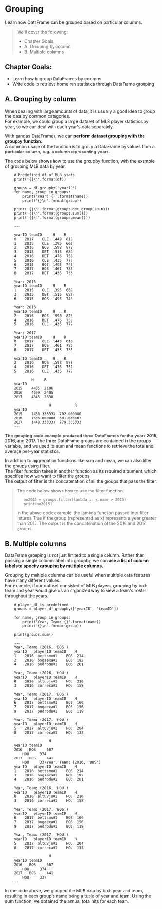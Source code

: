 # Grouping

Learn how DataFrame can be grouped based on particular columns.

> We'll cover the following:
>
> - Chapter Goals:
> - A. Grouping by column
> - B. Multiple columns

## Chapter Goals:

- Learn how to group DataFrames by columns
- Write code to retrieve home run statistics through DataFrame grouping

## A. Grouping by column

When dealing with large amounts of data, it is usually a good idea to group the data by common categories.  
 For example, we could group a large dataset of MLB player statistics by year, so we can deal with each year's data separately.

With pandas DataFrames, we can **perform dataset grouping with the groupby function.**  
 A common usage of the function is to group a DataFrame by values from a particular column, e.g. a column representing years.

The code below shows how to use the groupby function, with the example of grouping MLB data by year.

        # Predefined df of MLB stats
        print('{}\n'.format(df))

        groups = df.groupby('yearID')
        for name, group in groups:
            print('Year: {}'.format(name))
            print('{}\n'.format(group))

        print('{}\n'.format(groups.get_group(2016)))
        print('{}\n'.format(groups.sum()))
        print('{}\n'.format(groups.mean()))

        ---

        yearID teamID     H    R
        0    2017    CLE  1449  818
        1    2015    CLE  1395  669
        2    2016    BOS  1598  878
        3    2015    DET  1515  689
        4    2016    DET  1476  750
        5    2016    CLE  1435  777
        6    2015    BOS  1495  748
        7    2017    BOS  1461  785
        8    2017    DET  1435  735

        Year: 2015
        yearID teamID     H    R
        1    2015    CLE  1395  669
        3    2015    DET  1515  689
        6    2015    BOS  1495  748

        Year: 2016
        yearID teamID     H    R
        2    2016    BOS  1598  878
        4    2016    DET  1476  750
        5    2016    CLE  1435  777

        Year: 2017
        yearID teamID     H    R
        0    2017    CLE  1449  818
        7    2017    BOS  1461  785
        8    2017    DET  1435  735

        yearID teamID     H    R
        2    2016    BOS  1598  878
        4    2016    DET  1476  750
        5    2016    CLE  1435  777

                H     R
        yearID
        2015    4405  2106
        2016    4509  2405
        2017    4345  2338

                        H           R
        yearID
        2015    1468.333333  702.000000
        2016    1503.000000  801.666667
        2017    1448.333333  779.333333
        ---

The grouping code example produced three DataFrames for the years 2015, 2016, and 2017. The three DataFrame groups are contained in the groups variable, and we used its sum and mean functions to retrieve the total and average per-year statistics.

In addition to aggregation functions like sum and mean, we can also filter the groups using filter.  
 The filter function takes in another function as its required argument, which specifies how we want to filter the groups.  
 The output of filter is the concatenation of all the groups that pass the filter.

> The code below shows how to use the filter function.
>
>        no2015 = groups.filter(lambda x: x.name > 2015)
>        print(no2015)
>
> In the above code example, the lambda function passed into filter returns True if the group (represented as x) represents a year greater than 2015. The output is the concatenation of the 2016 and 2017 groups.

## B. Multiple columns

DataFrame grouping is not just limited to a single column. Rather than passing a single column label into groupby, we can **use a list of column labels to specify grouping by multiple columns.**

Grouping by multiple columns can be useful when multiple data features have many different values.  
 For example, if our dataset consisted of MLB players, grouping by both team and year would give us an organized way to view a team's roster throughout the years.

        # player_df is predefined
        groups = player_df.groupby(['yearID', 'teamID'])

        for name, group in groups:
            print('Year, Team: {}'.format(name))
            print('{}\n'.format(group))

        print(groups.sum())

        ---
        Year, Team: (2016, 'BOS')
        yearID   playerID teamID    H
        1    2016  bettsmo01    BOS  214
        2    2016  bogaexa01    BOS  192
        4    2016  pedrodu01    BOS  201

        Year, Team: (2016, 'HOU')
        yearID   playerID teamID    H
        0    2016  altuvjo01    HOU  216
        3    2016  correca01    HOU  158

        Year, Team: (2017, 'BOS')
        yearID   playerID teamID    H
        6    2017  bettsmo01    BOS  166
        7    2017  bogaexa01    BOS  156
        9    2017  pedrodu01    BOS  119

        Year, Team: (2017, 'HOU')
        yearID   playerID teamID    H
        5    2017  altuvjo01    HOU  204
        8    2017  correca01    HOU  133

                        H
        yearID teamID
        2016   BOS     607
            HOU     374
        2017   BOS     441
            HOU     337Year, Team: (2016, 'BOS')
        yearID   playerID teamID    H
        1    2016  bettsmo01    BOS  214
        2    2016  bogaexa01    BOS  192
        4    2016  pedrodu01    BOS  201

        Year, Team: (2016, 'HOU')
        yearID   playerID teamID    H
        0    2016  altuvjo01    HOU  216
        3    2016  correca01    HOU  158

        Year, Team: (2017, 'BOS')
        yearID   playerID teamID    H
        6    2017  bettsmo01    BOS  166
        7    2017  bogaexa01    BOS  156
        9    2017  pedrodu01    BOS  119

        Year, Team: (2017, 'HOU')
        yearID   playerID teamID    H
        5    2017  altuvjo01    HOU  204
        8    2017  correca01    HOU  133

                        H
        yearID teamID
        2016   BOS     607
            HOU     374
        2017   BOS     441
            HOU     337
       ---

In the code above, we grouped the MLB data by both year and team, resulting in each group's name being a tuple of year and team. Using the sum function, we obtained the annual total hits for each team.

